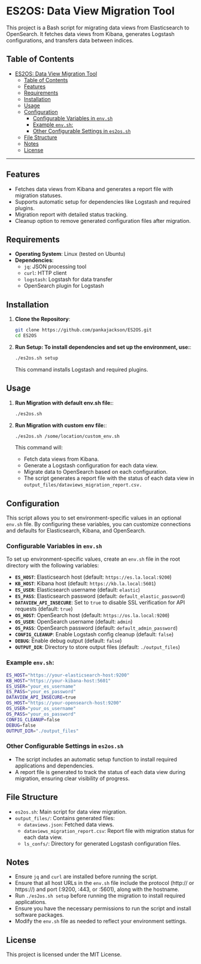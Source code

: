 # ES2OS: Data View Migration Tool

This project is a Bash script for migrating data views from Elasticsearch to OpenSearch. It fetches data views from Kibana, generates Logstash configurations, and transfers data between indices.

## Table of Contents

- [ES2OS: Data View Migration Tool](#es2os-data-view-migration-tool)
  - [Table of Contents](#table-of-contents)
  - [Features](#features)
  - [Requirements](#requirements)
  - [Installation](#installation)
  - [Usage](#usage)
  - [Configuration](#configuration)
    - [Configurable Variables in `env.sh`](#configurable-variables-in-envsh)
    - [Example `env.sh`:](#example-envsh)
    - [Other Configurable Settings in `es2os.sh`](#other-configurable-settings-in-es2ossh)
  - [File Structure](#file-structure)
  - [Notes](#notes)
  - [License](#license)

---

## Features

- Fetches data views from Kibana and generates a report file with migration statuses.
- Supports automatic setup for dependencies like Logstash and required plugins.
- Migration report with detailed status tracking.
- Cleanup option to remove generated configuration files after migration.

## Requirements

- **Operating System**: Linux (tested on Ubuntu)
- **Dependencies**:
  - `jq`: JSON processing tool
  - `curl`: HTTP client
  - `logstash`: Logstash for data transfer
  - OpenSearch plugin for Logstash

## Installation

1. **Clone the Repository**:

   ```bash
   git clone https://github.com/pankajackson/ES2OS.git
   cd ES2OS
   ```

2. **Run Setup: To install dependencies and set up the environment, use:**:
   ```bash
   ./es2os.sh setup
   ```
   This command installs Logstash and required plugins.

## Usage

1. **Run Migration with default env.sh file:**:

   ```bash
   ./es2os.sh
   ```

2. **Run Migration with custom env file:**:

   ```bash
   ./es2os.sh /some/location/custom_env.sh
   ```

   This command will:

   - Fetch data views from Kibana.
   - Generate a Logstash configuration for each data view.
   - Migrate data to OpenSearch based on each configuration.
   - The script generates a report file with the status of each data view in `output_files/dataviews_migration_report.csv.`

## Configuration

This script allows you to set environment-specific values in an optional `env.sh` file. By configuring these variables, you can customize connections and defaults for Elasticsearch, Kibana, and OpenSearch.

### Configurable Variables in `env.sh`

To set up environment-specific values, create an `env.sh` file in the root directory with the following variables:

- **`ES_HOST`**: Elasticsearch host (default: `https://es.la.local:9200`)
- **`KB_HOST`**: Kibana host (default: `https://kb.la.local:5601`)
- **`ES_USER`**: Elasticsearch username (default: `elastic`)
- **`ES_PASS`**: Elasticsearch password (default: `default_elastic_password`)
- **`DATAVIEW_API_INSECURE`**: Set to `true` to disable SSL verification for API requests (default: `true`)
- **`OS_HOST`**: OpenSearch host (default: `https://os.la.local:9200`)
- **`OS_USER`**: OpenSearch username (default: `admin`)
- **`OS_PASS`**: OpenSearch password (default: `default_admin_password`)
- **`CONFIG_CLEANUP`**: Enable Logstash config cleanup (default: `false`)
- **`DEBUG`**: Enable debug output (default: `false`)
- **`OUTPUT_DIR`**: Directory to store output files (default: `./output_files`)

### Example `env.sh`:

```bash
ES_HOST="https://your-elasticsearch-host:9200"
KB_HOST="https://your-kibana-host:5601"
ES_USER="your_es_username"
ES_PASS="your_es_password"
DATAVIEW_API_INSECURE=true
OS_HOST="https://your-opensearch-host:9200"
OS_USER="your_os_username"
OS_PASS="your_os_password"
CONFIG_CLEANUP=false
DEBUG=false
OUTPUT_DIR="./output_files"
```

### Other Configurable Settings in `es2os.sh`

- The script includes an automatic setup function to install required applications and dependencies.
- A report file is generated to track the status of each data view during migration, ensuring clear visibility of progress.

## File Structure

- `es2os.sh`: Main script for data view migration.
- `output_files/`: Contains generated files:
  - `dataviews.json`: Fetched data views.
  - `dataviews_migration_report.csv`: Report file with migration status for each data view.
  - `ls_confs/`: Directory for generated Logstash configuration files.

## Notes

- Ensure `jq` and `curl` are installed before running the script.
- Ensure that all host URLs in the `env.sh` file include the protocol (http:// or https://) and port (:9200, :443, or :5601), along with the hostname.
- Run `./es2os.sh setup` before running the migration to install required applications.
- Ensure you have the necessary permissions to run the script and install software packages.
- Modify the `env.sh` file as needed to reflect your environment settings.

## License

This project is licensed under the MIT License.
